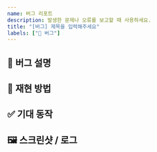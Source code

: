 ```yaml
---
name: 버그 리포트
description: 발생한 문제나 오류를 보고할 때 사용하세요.
title: "[버그] 제목을 입력해주세요"
labels: ["🐞 버그"]
---
```


## 🐞 버그 설명
<!-- 어떤 문제가 발생했는지 구체적으로 작성해주세요 -->

## 🔁 재현 방법
<!-- 아래 형식에 맞춰 단계별로 작성해주세요 -->
<!-- 
1. 어떤 페이지에서  
2. 어떤 행동을 했을 때  
3. 어떤 문제가 발생했는지
-->

## ✅ 기대 동작
<!-- 정상적으로 동작했을 경우 어떤 결과가 나와야 하는지 작성해주세요 -->

## 🖼️ 스크린샷 / 로그
<!-- 콘솔 로그, 오류 화면 등이 있다면 첨부해주세요 -->
